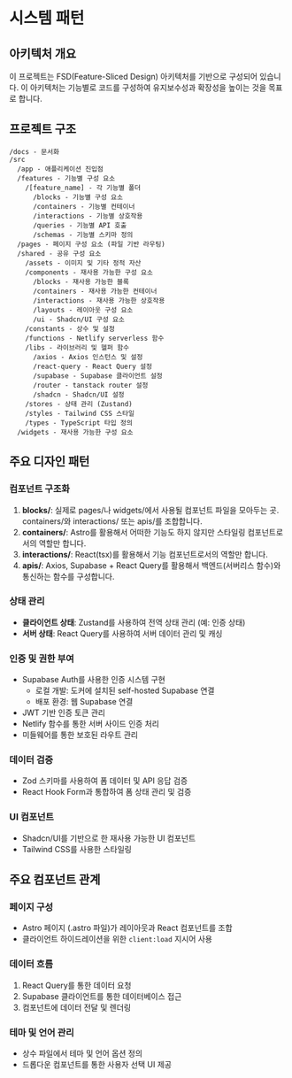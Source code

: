 # 시스템 패턴

## 아키텍처 개요
이 프로젝트는 FSD(Feature-Sliced Design) 아키텍처를 기반으로 구성되어 있습니다. 이 아키텍처는 기능별로 코드를 구성하여 유지보수성과 확장성을 높이는 것을 목표로 합니다.

## 프로젝트 구조
```
/docs - 문서화
/src
  /app - 애플리케이션 진입점
  /features - 기능별 구성 요소 
    /[feature_name] - 각 기능별 폴더
      /blocks - 기능별 구성 요소
      /containers - 기능별 컨테이너
      /interactions - 기능별 상호작용
      /queries - 기능별 API 호출
      /schemas - 기능별 스키마 정의
  /pages - 페이지 구성 요소 (파일 기반 라우팅)
  /shared - 공유 구성 요소
    /assets - 이미지 및 기타 정적 자산
    /components - 재사용 가능한 구성 요소
      /blocks - 재사용 가능한 블록
      /containers - 재사용 가능한 컨테이너
      /interactions - 재사용 가능한 상호작용
      /layouts - 레이아웃 구성 요소
      /ui - Shadcn/UI 구성 요소
    /constants - 상수 및 설정
    /functions - Netlify serverless 함수
    /libs - 라이브러리 및 헬퍼 함수
      /axios - Axios 인스턴스 및 설정
      /react-query - React Query 설정
      /supabase - Supabase 클라이언트 설정
      /router - tanstack router 설정
      /shadcn - Shadcn/UI 설정
    /stores - 상태 관리 (Zustand)
    /styles - Tailwind CSS 스타일
    /types - TypeScript 타입 정의
  /widgets - 재사용 가능한 구성 요소
```

## 주요 디자인 패턴

### 컴포넌트 구조화
1. **blocks/**: 실제로 pages/나 widgets/에서 사용될 컴포넌트 파일을 모아두는 곳. containers/와 interactions/ 또는 apis/를 조합합니다.
2. **containers/**: Astro를 활용해서 어떠한 기능도 하지 않지만 스타일링 컴포넌트로서의 역할만 합니다.
3. **interactions/**: React(tsx)를 활용해서 기능 컴포넌트로서의 역할만 합니다.
4. **apis/**: Axios, Supabase + React Query를 활용해서 백엔드(서버리스 함수)와 통신하는 함수를 구성합니다.

### 상태 관리
- **클라이언트 상태**: Zustand를 사용하여 전역 상태 관리 (예: 인증 상태)
- **서버 상태**: React Query를 사용하여 서버 데이터 관리 및 캐싱

### 인증 및 권한 부여
- Supabase Auth를 사용한 인증 시스템 구현
  - 로컬 개발: 도커에 설치된 self-hosted Supabase 연결
  - 배포 환경: 웹 Supabase 연결
- JWT 기반 인증 토큰 관리
- Netlify 함수를 통한 서버 사이드 인증 처리
- 미들웨어를 통한 보호된 라우트 관리

### 데이터 검증
- Zod 스키마를 사용하여 폼 데이터 및 API 응답 검증
- React Hook Form과 통합하여 폼 상태 관리 및 검증

### UI 컴포넌트
- Shadcn/UI를 기반으로 한 재사용 가능한 UI 컴포넌트
- Tailwind CSS를 사용한 스타일링

## 주요 컴포넌트 관계

### 페이지 구성
- Astro 페이지 (.astro 파일)가 레이아웃과 React 컴포넌트를 조합
- 클라이언트 하이드레이션을 위한 `client:load` 지시어 사용

### 데이터 흐름
1. React Query를 통한 데이터 요청
2. Supabase 클라이언트를 통한 데이터베이스 접근
3. 컴포넌트에 데이터 전달 및 렌더링

### 테마 및 언어 관리
- 상수 파일에서 테마 및 언어 옵션 정의
- 드롭다운 컴포넌트를 통한 사용자 선택 UI 제공
